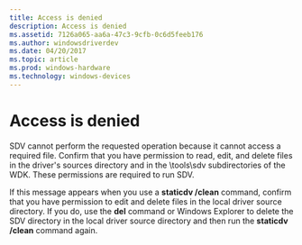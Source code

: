 ```yaml
---
title: Access is denied
description: Access is denied
ms.assetid: 7126a065-aa6a-47c3-9cfb-0c6d5feeb176
ms.author: windowsdriverdev
ms.date: 04/20/2017
ms.topic: article
ms.prod: windows-hardware
ms.technology: windows-devices
---
```


# Access is denied


SDV cannot perform the requested operation because it cannot access a required file. Confirm that you have permission to read, edit, and delete files in the driver's sources directory and in the \\tools\\sdv subdirectories of the WDK. These permissions are required to run SDV.

If this message appears when you use a **staticdv /clean** command, confirm that you have permission to edit and delete files in the local driver source directory. If you do, use the **del** command or Windows Explorer to delete the SDV directory in the local driver source directory and then run the **staticdv /clean** command again.

 

 





